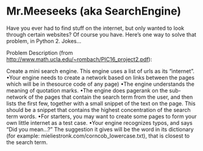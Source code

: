# Mr.Meeseeks (aka SearchEngine)


Have you ever had to find stuff on the internet, but only wanted to look through certain websites? Of course you have. Here’s one way to solve that problem, in Python 2.
Jokes...


Problem Description (from http://www.math.ucla.edu/~rombach/PIC16_project2.pdf):

Create a mini search engine. This engine uses a list of urls as its “internet”.
•Your engine needs to create a network based on links between the pages which will be in thesource code of any page)
•The engine understands the meaning of quotation marks.
•The engine does pagerank on the sub-network of the pages that contain the search term from the user, and then lists the first few, together with a small snippet of the text on the page. This should be a snippet that contains the highest concentration of the search term words.
•For starters, you may want to create some pages to form your own little internet as a test case.
•Your engine recognizes typos, and says “Did you mean...?” The suggestion it gives will be the word in its dictionary (for example: mieliestronk.com/corncob_lowercase.txt), that is closest to the search term.
